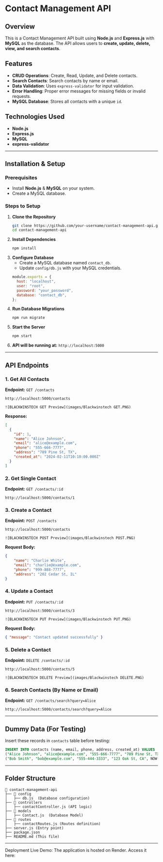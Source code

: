 # Contact Management API

## Overview
This is a Contact Management API built using **Node.js** and **Express.js** with **MySQL** as the database. The API allows users to **create, update, delete, view, and search contacts**.

## Features
- **CRUD Operations**: Create, Read, Update, and Delete contacts.
- **Search Contacts**: Search contacts by name or email.
- **Data Validation**: Uses `express-validator` for input validation.
- **Error Handling**: Proper error messages for missing fields or invalid requests.
- **MySQL Database**: Stores all contacts with a unique `id`.

## Technologies Used
- **Node.js**
- **Express.js**
- **MySQL**
- **express-validator**

---

## Installation & Setup

### Prerequisites
- Install **Node.js** & **MySQL** on your system.
- Create a MySQL database.

### Steps to Setup
1. **Clone the Repository**
   ```bash
   git clone https://github.com/your-username/contact-management-api.git
   cd contact-management-api
   ```
2. **Install Dependencies**
   ```bash
   npm install
   ```
3. **Configure Database**
   - Create a MySQL database named `contact_db`.
   - Update `config/db.js` with your MySQL credentials.
   ```javascript
   module.exports = {
     host: "localhost",
     user: "root",
     password: "your_password",
     database: "contact_db",
   };
   ```
4. **Run Database Migrations**
   ```bash
   npm run migrate
   ```
5. **Start the Server**
   ```bash
   npm start
   ```
6. **API will be running at:** `http://localhost:5000`

---

## API Endpoints

### 1. Get All Contacts
**Endpoint:** `GET /contacts`
```http
http://localhost:5000/contacts

![BLACKWINSTECH GET Preview](images/Blackwinstech GET.PNG)
```
**Response:**
```json
[
  {
    "id": 1,
    "name": "Alice Johnson",
    "email": "alice@example.com",
    "phone": "555-666-7777",
    "address": "789 Pine St, TX",
    "created_at": "2024-02-11T10:10:00.000Z"
  }
]
```

### 2. Get Single Contact
**Endpoint:** `GET /contacts/:id`
```http
http://localhost:5000/contacts/1
```

### 3. Create a Contact
**Endpoint:** `POST /contacts`
```http
http://localhost:5000/contacts

![BLACKWINSTECH POST Preview](images/Blackwinstech POST.PNG)

```
**Request Body:**
```json
{
    "name": "Charlie White",
    "email": "charlie@example.com",
    "phone": "999-888-7777",
    "address": "202 Cedar St, IL"
}
```

### 4. Update a Contact
**Endpoint:** `PUT /contacts/:id`
```http
http://localhost:5000/contacts/3

![BLACKWINSTECH PUT Preview](images/Blackwinstech PUT.PNG)

```
**Request Body:**
```json
{ "message": "Contact updated successfully" }
```

### 5. Delete a Contact
**Endpoint:** `DELETE /contacts/:id`
```http
http://localhost:5000/contacts/5

![BLACKWINSTECH DELETE Preview](images/Blackwinstech DELETE.PNG)

```

### 6. Search Contacts (By Name or Email)
**Endpoint:** `GET /contacts/search?query=Alice`
```http
http://localhost:5000/contacts/search?query=Alice
```

---

## Dummy Data (For Testing)
Insert these records in `contacts` table before testing:
```sql
INSERT INTO contacts (name, email, phone, address, created_at) VALUES
("Alice Johnson", "alice@example.com", "555-666-7777", "789 Pine St, TX", NOW()),
("Bob Smith", "bob@example.com", "555-444-3333", "123 Oak St, CA", NOW());
```

---

## Folder Structure
```
📂 contact-management-api
├── 📂 config
│   ├── db.js  (Database configuration)
├── 📂 controllers
│   ├── contactController.js (API logic)
├── 📂 models
│   ├── Contact.js  (Database Model)
├── 📂 routes
│   ├── contactRoutes.js (Routes definition)
├── server.js (Entry point)
├── package.json
├── README.md (This file)
```

---

Deployment
Live Demo: The application is hosted on Render.
Access it here: 
